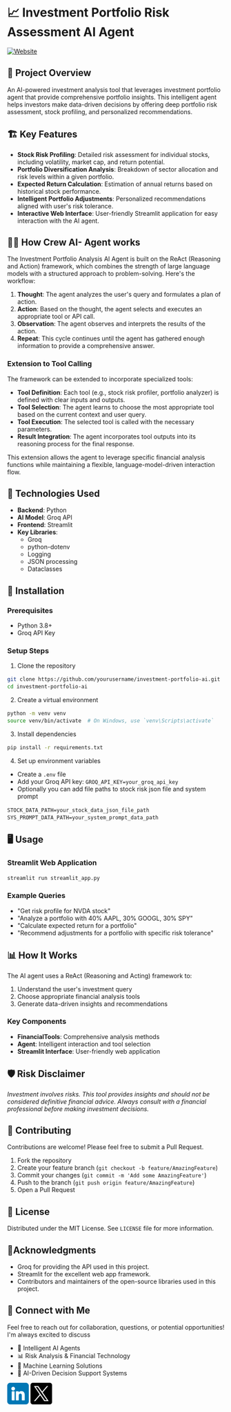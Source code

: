 # 📈 Investment Portfolio Risk Assessment AI Agent
<a href="https://investment-portfolio-ai-agent.streamlit.app/"><img src="https://img.shields.io/badge/deployment-website-blue" alt="Website"/></a>

## 🌟 Project Overview

An AI-powered investment analysis tool that leverages investment portfolio agent that provide comprehensive portfolio insights. This intelligent agent helps investors make data-driven decisions by offering deep portfolio risk assessment, stock profiling, and personalized recommendations.

## 🏗️ Key Features
- **Stock Risk Profiling**: Detailed risk assessment for individual stocks, including volatility, market cap, and return potential.
- **Portfolio Diversification Analysis**: Breakdown of sector allocation and risk levels within a given portfolio. 
- **Expected Return Calculation**: Estimation of annual returns based on historical stock performance.
- **Intelligent Portfolio Adjustments**: Personalized recommendations aligned with user's risk tolerance.
- **Interactive Web Interface**: User-friendly Streamlit application for easy interaction with the AI agent.

## 👨‍🏫 How Crew AI- Agent works

The Investment Portfolio Analysis AI Agent is built on the ReAct (Reasoning and Action) framework, which combines the strength of large language models with a structured approach to problem-solving. Here's the workflow:

1. **Thought**: The agent analyzes the user's query and formulates a plan of action.
2. **Action**: Based on the thought, the agent selects and executes an appropriate tool or API call.
3. **Observation**: The agent observes and interprets the results of the action.
4. **Repeat**: This cycle continues until the agent has gathered enough information to provide a comprehensive answer.

### Extension to Tool Calling

The framework can be extended to incorporate specialized tools:

- **Tool Definition**: Each tool (e.g., stock risk profiler, portfolio analyzer) is defined with clear inputs and outputs.
- **Tool Selection**: The agent learns to choose the most appropriate tool based on the current context and user query.
- **Tool Execution**: The selected tool is called with the necessary parameters.
- **Result Integration**: The agent incorporates tool outputs into its reasoning process for the final response.

This extension allows the agent to leverage specific financial analysis functions while maintaining a flexible, language-model-driven interaction flow.

## 🚀 Technologies Used

- **Backend**: Python
- **AI Model**: Groq API
- **Frontend**: Streamlit
- **Key Libraries**:
  - Groq
  - python-dotenv
  - Logging
  - JSON processing
  - Dataclasses

## 🔧 Installation

### Prerequisites
- Python 3.8+
- Groq API Key

### Setup Steps
1. Clone the repository
```bash
git clone https://github.com/yourusername/investment-portfolio-ai.git
cd investment-portfolio-ai
```

2. Create a virtual environment
```bash
python -m venv venv
source venv/bin/activate  # On Windows, use `venv\Scripts\activate`
```

3. Install dependencies
```bash
pip install -r requirements.txt
```

4. Set up environment variables
- Create a `.env` file
- Add your Groq API key: `GROQ_API_KEY=your_groq_api_key`
- Optionally you can add file paths to stock risk json file and system prompt

`STOCK_DATA_PATH=your_stock_data_json_file_path`
`SYS_PROMPT_DATA_PATH=your_system_prompt_data_path`

## 🖥️ Usage

### Streamlit Web Application
```bash
streamlit run streamlit_app.py
```

### Example Queries
- "Get risk profile for NVDA stock"
- "Analyze a portfolio with 40% AAPL, 30% GOOGL, 30% SPY"
- "Calculate expected return for a portfolio"
- "Recommend adjustments for a portfolio with specific risk tolerance"

## 📊 How It Works

The AI agent uses a ReAct (Reasoning and Acting) framework to:
1. Understand the user's investment query
2. Choose appropriate financial analysis tools
3. Generate data-driven insights and recommendations

### Key Components
- **FinancialTools**: Comprehensive analysis methods
- **Agent**: Intelligent interaction and tool selection
- **Streamlit Interface**: User-friendly web application

## 🛡️ Risk Disclaimer

*Investment involves risks. This tool provides insights and should not be considered definitive financial advice. Always consult with a financial professional before making investment decisions.*

## 🤝 Contributing

Contributions are welcome! Please feel free to submit a Pull Request.

1. Fork the repository
2. Create your feature branch (`git checkout -b feature/AmazingFeature`)
3. Commit your changes (`git commit -m 'Add some AmazingFeature'`)
4. Push to the branch (`git push origin feature/AmazingFeature`)
5. Open a Pull Request

## 📜 License

Distributed under the MIT License. See `LICENSE` file for more information.

## 💌Acknowledgments

- Groq for providing the API used in this project.
- Streamlit for the excellent web app framework.
- Contributors and maintainers of the open-source libraries used in this project.

## 👋 Connect with Me
Feel free to reach out for collaboration, questions, or potential opportunities! I'm always excited to discuss 
- 🧠 Intelligent AI Agents
- 📊 Risk Analysis & Financial Technology
- 🤖 Machine Learning Solutions
- 🚀 AI-Driven Decision Support Systems


[<img src="https://github.com/shiv-rna/Airflow-Basics/blob/e4ea0578dc2f664532a17755fe21534a9bd33e51/docs/linkedin.png" alt="Linkedin" width="50"/>](https://www.linkedin.com/in/sr099/) [<img src="https://github.com/shiv-rna/Airflow-Basics/blob/e4ea0578dc2f664532a17755fe21534a9bd33e51/docs/twitterx.png" alt="TwitterX" width="50"/>](https://twitter.com/wtfisshivang)
